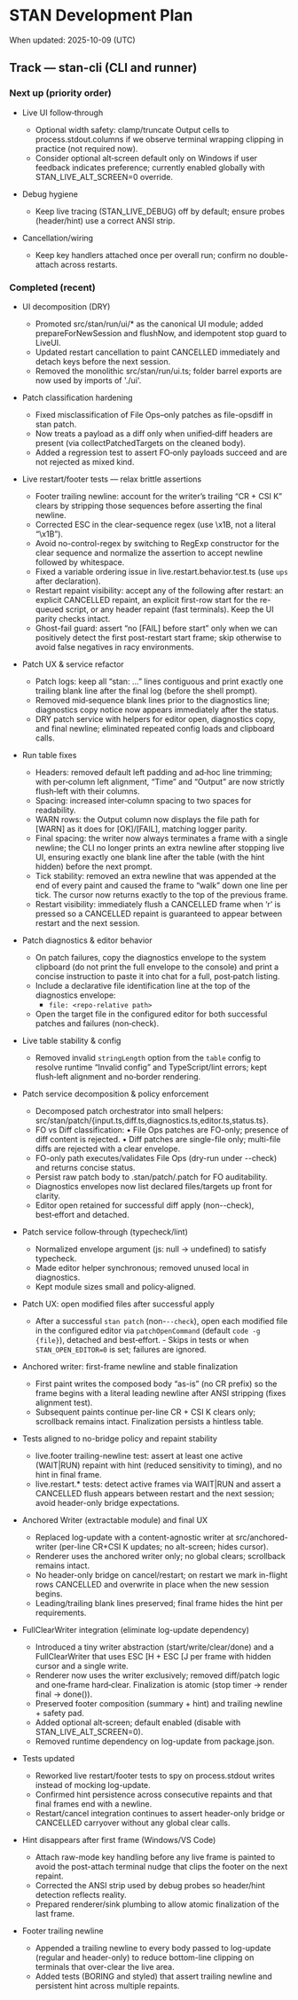 # STAN Development Plan

When updated: 2025-10-09 (UTC)

## Track — stan-cli (CLI and runner)

### Next up (priority order)

- Live UI follow‑through
  - Optional width safety: clamp/truncate Output cells to process.stdout.columns if we observe terminal wrapping clipping in practice (not required now).
  - Consider optional alt‑screen default only on Windows if user feedback indicates preference; currently enabled globally with STAN_LIVE_ALT_SCREEN=0 override.

- Debug hygiene
  - Keep live tracing (STAN_LIVE_DEBUG) off by default; ensure probes (header/hint) use a correct ANSI strip.

- Cancellation/wiring
  - Keep key handlers attached once per overall run; confirm no double-attach across restarts.

### Completed (recent)

- UI decomposition (DRY)
  - Promoted src/stan/run/ui/\* as the canonical UI module; added prepareForNewSession and flushNow, and idempotent stop guard to LiveUI.
  - Updated restart cancellation to paint CANCELLED immediately and detach keys before the next session.
  - Removed the monolithic src/stan/run/ui.ts; folder barrel exports are now used by imports of './ui'.

- Patch classification hardening
  - Fixed misclassification of File Ops–only patches as file-opsdiff in stan patch.
  - Now treats a payload as a diff only when unified‑diff headers are present (via collectPatchedTargets on the cleaned body).
  - Added a regression test to assert FO‑only payloads succeed and are not rejected as mixed kind.

- Live restart/footer tests — relax brittle assertions
  - Footer trailing newline: account for the writer’s trailing “CR + CSI K” clears by stripping those sequences before asserting the final newline.
  - Corrected ESC in the clear-sequence regex (use \x1B, not a literal “\\x1B”).
  - Avoid no-control-regex by switching to RegExp constructor for the clear sequence and normalize the assertion to accept newline followed by whitespace.
  - Fixed a variable ordering issue in live.restart.behavior.test.ts (use `ups` after declaration).
  - Restart repaint visibility: accept any of the following after restart: an explicit CANCELLED repaint, an explicit first-row start for the re-queued script, or any header repaint (fast terminals). Keep the UI parity checks intact.
  - Ghost-fail guard: assert “no [FAIL] before start” only when we can positively detect the first post-restart start frame; skip otherwise to avoid false negatives in racy environments.

- Patch UX & service refactor
  - Patch logs: keep all “stan: …” lines contiguous and print exactly one trailing blank line after the final log (before the shell prompt).
  - Removed mid‑sequence blank lines prior to the diagnostics line; diagnostics copy notice now appears immediately after the status.
  - DRY patch service with helpers for editor open, diagnostics copy, and final newline; eliminated repeated config loads and clipboard calls.

- Run table fixes
  - Headers: removed default left padding and ad‑hoc line trimming; with per‑column left alignment, “Time” and “Output” are now strictly flush‑left with their columns.
  - Spacing: increased inter‑column spacing to two spaces for readability.
  - WARN rows: the Output column now displays the file path for [WARN] as it does for [OK]/[FAIL], matching logger parity.
  - Final spacing: the writer now always terminates a frame with a single newline; the CLI no longer prints an extra newline after stopping live UI, ensuring exactly one blank line after the table (with the hint hidden) before the next prompt.
  - Tick stability: removed an extra newline that was appended at the end of every paint and caused the frame to “walk” down one line per tick. The cursor now returns exactly to the top of the previous frame.
  - Restart visibility: immediately flush a CANCELLED frame when ‘r’ is pressed so a CANCELLED repaint is guaranteed to appear between restart and the next session.

- Patch diagnostics & editor behavior
  - On patch failures, copy the diagnostics envelope to the system clipboard (do not print the full envelope to the console) and print a concise instruction to paste it into chat for a full, post‑patch listing.
  - Include a declarative file identification line at the top of the diagnostics envelope:
    - `file: <repo‑relative path>`
  - Open the target file in the configured editor for both successful patches and failures (non‑check).

- Live table stability & config
  - Removed invalid `stringLength` option from the `table` config to resolve runtime “Invalid config” and TypeScript/lint errors; kept flush‑left alignment and no‑border rendering.

- Patch service decomposition & policy enforcement
  - Decomposed patch orchestrator into small helpers: src/stan/patch/{input.ts,diff.ts,diagnostics.ts,editor.ts,status.ts}.
  - FO vs Diff classification: • File Ops patches are FO-only; presence of diff content is rejected. • Diff patches are single-file only; multi-file diffs are rejected with a clear envelope.
  - FO-only path executes/validates File Ops (dry-run under --check) and returns concise status.
  - Persist raw patch body to .stan/patch/.patch for FO auditability.
  - Diagnostics envelopes now list declared files/targets up front for clarity.
  - Editor open retained for successful diff apply (non--check), best‑effort and detached.

- Patch service follow‑through (typecheck/lint)
  - Normalized envelope argument (js: null → undefined) to satisfy typecheck.
  - Made editor helper synchronous; removed unused local in diagnostics.
  - Kept module sizes small and policy‑aligned.

- Patch UX: open modified files after successful apply
  - After a successful `stan patch` (non-`--check`), open each modified file in the configured editor via `patchOpenCommand` (default `code -g {file}`), detached and best‑effort. - Skips in tests or when `STAN_OPEN_EDITOR=0` is set; failures are ignored.

- Anchored writer: first-frame newline and stable finalization
  - First paint writes the composed body “as-is” (no CR prefix) so the frame begins with a literal leading newline after ANSI stripping (fixes alignment test).
  - Subsequent paints continue per-line CR + CSI K clears only; scrollback remains intact. Finalization persists a hintless table.
- Tests aligned to no-bridge policy and repaint stability
  - live.footer trailing-newline test: assert at least one active (WAIT|RUN) repaint with hint (reduced sensitivity to timing), and no hint in final frame.
  - live.restart.\* tests: detect active frames via WAIT|RUN and assert a CANCELLED flush appears between restart and the next session; avoid header-only bridge expectations.

- Anchored Writer (extractable module) and final UX
  - Replaced log-update with a content-agnostic writer at src/anchored-writer (per-line CR+CSI K updates; no alt-screen; hides cursor).
  - Renderer uses the anchored writer only; no global clears; scrollback remains intact.
  - No header-only bridge on cancel/restart; on restart we mark in-flight rows CANCELLED and overwrite in place when the new session begins.
  - Leading/trailing blank lines preserved; final frame hides the hint per requirements.
- FullClearWriter integration (eliminate log-update dependency)
  - Introduced a tiny writer abstraction (start/write/clear/done) and a FullClearWriter that uses ESC [H + ESC [J per frame with hidden cursor and a single write.
  - Renderer now uses the writer exclusively; removed diff/patch logic and one‑frame hard‑clear. Finalization is atomic (stop timer → render final → done()).
  - Preserved footer composition (summary + hint) and trailing newline + safety pad.
  - Added optional alt‑screen; default enabled (disable with STAN_LIVE_ALT_SCREEN=0).
  - Removed runtime dependency on log-update from package.json.
- Tests updated
  - Reworked live restart/footer tests to spy on process.stdout writes instead of mocking log-update.
  - Confirmed hint persistence across consecutive repaints and that final frames end with a newline.
  - Restart/cancel integration continues to assert header-only bridge or CANCELLED carryover without any global clear calls.

- Hint disappears after first frame (Windows/VS Code)
  - Attach raw-mode key handling before any live frame is painted to avoid the post-attach terminal nudge that clips the footer on the next repaint.
  - Corrected the ANSI strip used by debug probes so header/hint detection reflects reality.
  - Prepared renderer/sink plumbing to allow atomic finalization of the last frame.

- Footer trailing newline
  - Appended a trailing newline to every body passed to log-update (regular and header-only) to reduce bottom-line clipping on terminals that over-clear the live area.
  - Added tests (BORING and styled) that assert trailing newline and persistent hint across multiple repaints.
